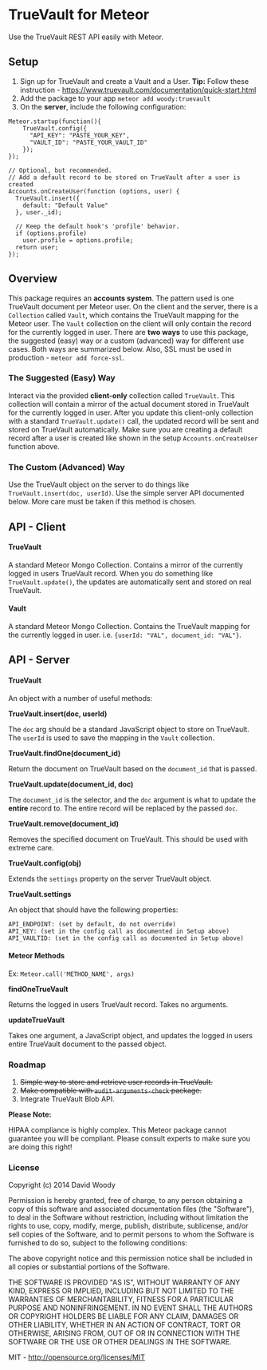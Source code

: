 TrueVault for Meteor
=============================

Use the TrueVault REST API easily with Meteor.

## Setup
1. Sign up for TrueVault and create a Vault and a User. **Tip:** Follow these instruction - https://www.truevault.com/documentation/quick-start.html
2. Add the package to your app `meteor add woody:truevault`
3. On the **server**, include the following configuration:

```
Meteor.startup(function(){
    TrueVault.config({
      "API_KEY": "PASTE_YOUR_KEY",
      "VAULT_ID": "PASTE_YOUR_VAULT_ID"
    });
});

// Optional, but recommended.
// Add a default record to be stored on TrueVault after a user is created
Accounts.onCreateUser(function (options, user) {
  TrueVault.insert({
    default: "Default Value"
  }, user._id);

  // Keep the default hook's 'profile' behavior.
  if (options.profile)
    user.profile = options.profile;
  return user;
});
```

## Overview

This package requires an **accounts system**. The pattern used is one TrueVault document per Meteor user. On the client and the server, there is a `Collection` called `Vault`, which contains the TrueVault mapping for the Meteor user. The `Vault` collection on the client will only contain the record for the currently logged in user. There are **two ways** to use this package, the suggested (easy) way or a custom (advanced) way for different use cases. Both ways are summarized below. Also, SSL must be used in production - `meteor add force-ssl`.


### The Suggested (Easy) Way

Interact via the provided **client-only** collection called `TrueVault`. This collection will contain a mirror of the actual document stored in TrueVault for the currently logged in user. After you update this client-only collection with a standard `TrueVault.update()` call, the updated record will be sent and stored on TrueVault automatically. Make sure you are creating a default record after a user is created like shown in the setup `Accounts.onCreateUser` function above.

### The Custom (Advanced) Way

Use the TrueVault object on the server to do things like `TrueVault.insert(doc, userId)`. Use the simple server API documented below. More care must be taken if this method is chosen.


## API - Client

#### TrueVault

A standard Meteor Mongo Collection. Contains a mirror of the currently logged in users TrueVault record. When you do something like `TrueVault.update()`, the updates are automatically sent and stored on real TrueVault.

#### Vault

A standard Meteor Mongo Collection. Contains the TrueVault mapping for the currently logged in user. i.e. `{userId: "VAL", document_id: "VAL"}`.


## API - Server

#### TrueVault

An object with a number of useful methods:

**TrueVault.insert(doc, userId)**

The `doc` arg should be a standard JavaScript object to store on TrueVault. The `userId` is used to save the mapping in the `Vault` collection.

**TrueVault.findOne(document_id)**

Return the document on TrueVault based on the `document_id` that is passed.

**TrueVault.update(document_id, doc)**

The `document_id` is the selector, and the `doc` argument is what to update the **entire** record to. The entire record will be replaced by the passed `doc`.

**TrueVault.remove(document_id)**

Removes the specified document on TrueVault. This should be used with extreme care.

**TrueVault.config(obj)**

Extends the `settings` property on the server TrueVault object.

**TrueVault.settings**

An object that should have the following properties:
```
API_ENDPOINT: (set by default, do not override)
API_KEY: (set in the config call as documented in Setup above)
API_VAULTID: (set in the config call as documented in Setup above)
```


#### Meteor Methods
Ex: `Meteor.call('METHOD_NAME', args)`

**findOneTrueVault**

Returns the logged in users TrueVault record. Takes no arguments.

**updateTrueVault**

Takes one argument, a JavaScript object, and updates the logged in users entire TrueVault document to the passed object.


### Roadmap

1. ~~Simple way to store and retrieve user records in TrueVault.~~
2. ~~Make compatible with `audit-arguments-check` package.~~
3. Integrate TrueVault Blob API.

**Please Note:**

HIPAA compliance is highly complex. This Meteor package cannot guarantee you will be compliant. Please consult experts to make sure you are doing this right!

### License

Copyright (c) 2014 David Woody

Permission is hereby granted, free of charge, to any person obtaining a copy
of this software and associated documentation files (the "Software"), to deal
in the Software without restriction, including without limitation the rights
to use, copy, modify, merge, publish, distribute, sublicense, and/or sell
copies of the Software, and to permit persons to whom the Software is
furnished to do so, subject to the following conditions:

The above copyright notice and this permission notice shall be included in
all copies or substantial portions of the Software.

THE SOFTWARE IS PROVIDED "AS IS", WITHOUT WARRANTY OF ANY KIND, EXPRESS OR
IMPLIED, INCLUDING BUT NOT LIMITED TO THE WARRANTIES OF MERCHANTABILITY,
FITNESS FOR A PARTICULAR PURPOSE AND NONINFRINGEMENT. IN NO EVENT SHALL THE
AUTHORS OR COPYRIGHT HOLDERS BE LIABLE FOR ANY CLAIM, DAMAGES OR OTHER
LIABILITY, WHETHER IN AN ACTION OF CONTRACT, TORT OR OTHERWISE, ARISING FROM,
OUT OF OR IN CONNECTION WITH THE SOFTWARE OR THE USE OR OTHER DEALINGS IN
THE SOFTWARE.

MIT - http://opensource.org/licenses/MIT
